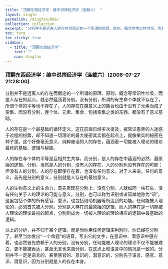 ```yaml
---
title: "顶翻东西经济学：缠中说禅经济学（连载六） "
layout: single
permalink: /dingfan/006/
collection: collection
excerpt: "分别并不是远离人的存在而假定的一个所谓的原理、原则、概念等常识性垃圾，而是人存在的起点，就必然蕴涵着分别。没有分别，所谓的有生命个体就不存在了，所谓个体的平等也不存在了，人的存在在类意义上的集合也由于没有了元素而成了空集。而没有分别，连个体、元素、集合、包括空集之类的东西，都没有了意义基础。"
toc: ture
toc_sticky: true
sidebar:
  - title: "顶翻东西经济学"
    text: ""
    nav: dingfan
---
```


### 顶翻东西经济学：缠中说禅经济学（连载六）(2006-07-27 21:28:00) 

分别并不是远离人的存在而假定的一个所谓的原理、原则、概念等常识性垃圾，而是人存在的起点，就必然蕴涵着分别。没有分别，所谓的有生命个体就不存在了，所谓个体的平等也不存在了，人的存在在类意义上的集合也由于没有了元素而成了空集。而没有分别，连个体、元素、集合、包括空集之类的东西，都没有了意义基础。

人的存在是一个最基础的循环定义，这在前面已经多次提及，被常识愚弄的人迷惑于过程的纷繁，却不知道一切理论的最大秘密其实都在起点上，就像果实的秘密在种子里。这个好像毫无意义、纯粹废话的人的存在，蕴涵着一切能被人理论的理论最终的基础、逻辑与秘密。

人的存在与个体的平等是互相共生共存，而分别，是人的存在中蕴涵的必然、最原始的逻辑。分别，当然是人的分别，没有人的存在，人的分别也没有存在的可能；但没有人的分别，人的存在即使存在着，也没有任何意义。对于人来说，任何的意义，首先是分别的意义，分别就是人存在的最初意义。

人的生物意义上的生命力，首先表现在分别上，没有分别，人就如同一块石头，没有任何关于人的理论的可能与意义。分别，也可以称为识别或者简单地称为“识”，这里包括个体的所有感官、意识，也包括借助机器等所达到的功能。任何能被人理论的，必须首先被人分别。分别是人存在的最原始的逻辑，而人的存在是一切能被人理论的理论最初的起点，分别则成为一切被人理论的理论相应的逻辑中最基础的逻辑。

以上的分析，并不归于某个逻辑，而是当你用任何逻辑来判别时，你已经在分别了。甚至当你发出“一个命题”的语音，写出它的文字，在意识中、潜意识中感应着，也必然首先依赖于人的分别，没有分别，任何能被人理论的理论不仅不能被建立、更不能被表达，甚至无言也来自分别，在这点上和语言中的情况是一致的。分别并不一定是语言的，甚至感官的、意识的，潜意识的，分别先于语言、感官、意识、潜意识，因为分别就是人的存在本身。